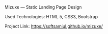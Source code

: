 Mizuxe — Static Landing Page Design

Used Technologies: HTML 5, CSS3, Bootstrap

Project Link: https://softsamiul.github.io/mizuxe/
